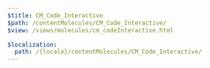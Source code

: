 ```yaml
---
$title: CM_Code_Interactive
$path: /contentMolecules/CM_Code_Interactive/
$view: /views/molecules/cm_codeInteractive.html

$localization:
  path: /{locale}/contentMolecules/CM_Code_Interactive/
---
```

